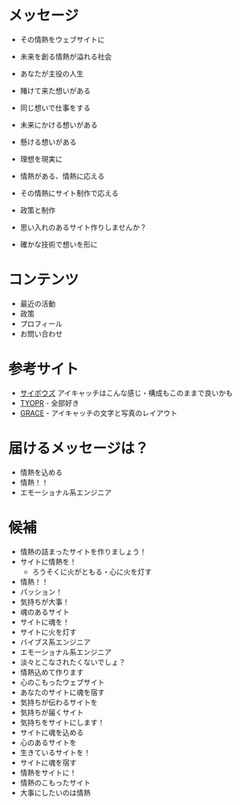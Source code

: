 # メッセージ

- その情熱をウェブサイトに
- 未来を創る情熱が溢れる社会
- あなたが主役の人生
- 賭けて来た想いがある
- 同じ想いで仕事をする
- 未来にかける想いがある
- 懸ける想いがある
- 理想を現実に
- 情熱がある、情熱に応える
- その情熱にサイト制作で応える
- 政策と制作
- 思い入れのあるサイト作りしませんか？

- 確かな技術で想いを形に

# コンテンツ

- 最近の活動
- 政策
- プロフィール
- お問い合わせ

# 参考サイト

- [サイボウズ](https://teamwork.cybozu.co.jp/profile/asami/) アイキャッチはこんな感じ・構成もこのままで良いかも
- [TYOPR](https://tyopr.jp/) - 全部好き
- [GRACE](https://www.g-race.com/) - アイキャッチの文字と写真のレイアウト

# 届けるメッセージは？

- 情熱を込める
- 情熱！！
- エモーショナル系エンジニア

# 候補

- 情熱の詰まったサイトを作りましょう！
- サイトに情熱を！
  - ろうそくに火がともる・心に火を灯す
- 情熱！！
- パッション！
- 気持ちが大事！
- 魂のあるサイト
- サイトに魂を！
- サイトに火を灯す
- バイブス系エンジニア
- エモーショナル系エンジニア
- 淡々とこなされたくないでしょ？
- 情熱込めて作ります
- 心のこもったウェブサイト
- あなたのサイトに魂を宿す
- 気持ちが伝わるサイトを
- 気持ちが届くサイト
- 気持ちをサイトにします！
- サイトに魂を込める
- 心のあるサイトを
- 生きているサイトを！
- サイトに魂を宿す
- 情熱をサイトに！
- 情熱のこもったサイト
- 大事にしたいのは情熱
